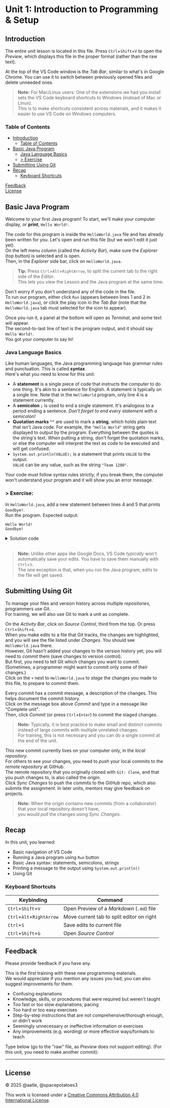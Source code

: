 # Unit 1: Introduction to Programming & Setup

## Introduction
The entire unit lesson is located in this file.
Press `Ctrl`+`Shift`+`V` to open the *Preview*, which displays this file in the proper format (rather than the raw text).

<!---
If you see this sentence, you are not in Preview mode.
-->

At the top of the VS Code window is the *Tab Bar*, similar to what's in Google Chrome. You can use it to switch between previously opened files and delete unneeded ones.

> **Note:** For Mac/Linux users: One of the extensions we had you install sets the VS Code keyboard shortcuts to Windows (instead of Mac or Linux). \
> This is to make shortcuts consistent across materials, and it makes it easier to use VS Code on Windows computers.

### Table of Contents
- [Introduction](#introduction)
    - [Table of Contents](#table-of-contents)
- [Basic Java Program](#basic-java-program)
    - [Java Language Basics](#java-language-basics)
    - [> Exercise](#-exercise)
- [Submitting Using Git](#submitting-using-git)
- [Recap](#recap)
    - [Keyboard Shortcuts](#keyboard-shortcuts)

[Feedback](#feedback) \
[License](#license)

## Basic Java Program
Welcome to your first Java program!
To start, we'll make your computer display, or **print**, `Hello World!`.

The code for this program is inside the `HelloWorld.java` file and has already been written for you. Let's open and run this file (but we won't edit it just yet). \
On the left menu column (called the *Activity Bar*), make sure the *Explorer* (top button) is selected and is open. \
Then, in the *Explorer* side bar, click on `HelloWorld.java`.

> **Tip:** Press `Ctrl`+`Alt`+`RightArrow`, to split the current tab to the right side of the *Editor*. \
> This lets you view the Lesson and the Java program at the same time.

Don't worry if you don't understand any of the code in the file. \
To run our program, either click `Run` (appears between lines 1 and 2 in `HelloWorld.java`), or click the play icon in the *Tab Bar* (note that the `HelloWorld.java` tab must selected for the icon to appear).

Once you run it, a panel at the bottom will open as *Terminal*, and some text will appear. \
The second-to-last line of text is the program output, and it should say `Hello World!`. \
You got your computer to say hi!

### Java Language Basics
Like human languages, the Java programming language has grammar rules and punctuation. This is called **syntax**. \
Here's what you need to know for this unit:

- A **statement** is a single piece of code that instructs the computer to do one thing. It's akin to a sentence for English. A statement is typically on a single line. Note that in the `HelloWorld` program, only line 4 is a statement currently.
- A **semicolon `;`** is used to end a single statement. It's analogous to a period ending a sentence. *Don't forget to end every statement with a semicolon!*
- **Quotation marks `""`** are used to mark a **string**, which holds plain text that isn't Java code. For example, the `"Hello World"` string gets displayed to output by the program. Everything between the quotes is the string's text. When putting a string, don't forget the quotation marks, or else the computer will interpret the text as code to be executed and will get confused.
- `System.out.println(VALUE);` is a statement that prints `VALUE` to the output. \
`VALUE` can be any value, such as the string `"Team 1280"`.

Your code must follow syntax rules strictly; if you break them, the computer won't understand your program and it will show you an error message.

### > Exercise:
In `HelloWorld.java`, add a new statement between lines 4 and 5 that prints `Goodbye!`. \
Run the program. Expected output:
```
Hello World!
Goodbye!
```
<details><summary>Solution code</summary>

```java
class HelloWorld {
    public static void main(String[] args) {
        // Ignore everything above this line
        System.out.println("Hello World!");
        System.out.println("Goodbye!");
        // Ignore everything below this line
    }
}
```
</details>
<br>

> **Note:** Unlike other apps like Google Docs, VS Code *typically* won't automatically save your edits. You have to save them manually with `Ctrl`+`S`. \
> The one exception is that, when you run the Java program, edits to the file will get saved.

## Submitting Using Git
To manage your files and version history across multiple *repositories*, programmers use Git. \
For training, we will also use Git to mark a unit as complete.

On the *Activity Bar*, click on *Source Control*, third from the top. Or press `Ctrl`+`Shift`+`G`. \
When you make edits to a file that Git tracks, the changes are highlighted, and you will see the file listed under *Changes*. You should see `HelloWorld.java` there. \
However, Git hasn't added your changes to the version history yet; you will need to *commit* them (save changes to version control). \
But first, you need to tell Git which changes you want to commit. (Sometimes, a programmer might want to commit only some of their changes.) \
Click on the `+` next to `HelloWorld.java` to *stage* the changes you made to this file, to prepare to commit them.

Every commit has a commit message, a description of the changes. This helps document the commit history. \
Click on the message box above *Commit* and type in a message like "Complete unit". \
Then, click *Commit* (or press `Ctrl`+`Enter`) to commit the staged changes.

> **Note:** Typically, it is best practice to make small and distinct commits instead of large commits with multiple unrelated changes. \
> For training, this is not necessary and you can do a single commit at the end of the unit.

This new commit currently lives on your computer only, in the *local repository*. \
For others to see your changes, you need to *push* your local commits to the *remote repository* at GitHub. \
The remote repository that you originally cloned with `Git: Clone`, and that you push changes to, is also called the *origin*. \
Click *Sync Changes* to push the commits to the GitHub repo, which also submits the assignment. In later units, mentors may give feedback on projects.

> **Note:** When the origin contains new commits (from a collaborator) that your local repository doesn't have, \
> you would *pull* the changes using *Sync Changes*.

## Recap
In this unit, you learned:
- Basic navigation of VS Code
- Running a Java program using `Run` button
- Basic Java syntax: statements, semicolons, strings
- Printing a message to the output using `System.out.println()`
- Using Git

### Keyboard Shortcuts
| Keybinding | Command |
| - | - |
| `Ctrl`+`Shift`+`V` | Open Preview of a *Markdown* (`.md`) file |
| `Ctrl`+`Alt`+`RightArrow` | Move current tab to split editor on right |
| `Ctrl`+`S` | Save edits to current file |
| `Ctrl`+`Shift`+`G` | Open *Source Control* |

## Feedback
Please provide feedback if you have any.

This is the first training with these new programming materials. \
We would appreciate if you mention any issues you had; you can also suggest improvements for them.
- Confusing explanations
- Knowledge, skills, or procedures that were required but weren't taught
- Too fast or too slow explanations; pacing
- Too hard or too easy exercises
- Step-by-step instructions that are not comprehensive/thorough enough, or didn't work
- Seemingly unnecessary or ineffective information or exercises
- Any improvements (e.g. wording) or more effective ways/formats to teach

Type below (go to the "raw" file, as *Preview* does not support editing). (For this unit, you need to make another commit):
___



## License
© 2025 @aatle, @spacepotatoes3

This work is licensed under a [Creative Commons Attribution 4.0 International License](https://creativecommons.org/licenses/by/4.0/).
